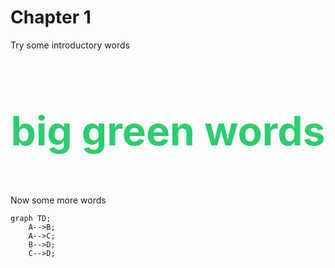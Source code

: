 # Chapter 1

Try some introductory words

<h1 style="font-size: 4rem; color: #2ecc71">
<p style="text-align: center;"></em>big green words</em></p>
</h1>

Now some more words

```mermaid
graph TD;
    A-->B;
    A-->C;
    B-->D;
    C-->D;
```

